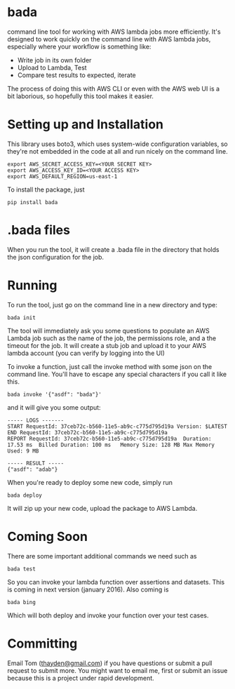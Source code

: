 # bada
command line tool for working with AWS lambda jobs more efficiently. It's designed to work quickly on the command line with AWS lambda jobs, especially where your workflow is something like:

* Write job in its own folder
* Upload to Lambda, Test
* Compare test results to expected, iterate

The process of doing this with AWS CLI or even with the AWS web UI is a bit laborious, so hopefully this tool makes it easier.

Setting up and Installation
===============

This library uses boto3, which uses system-wide configuration variables, so they're not embedded in the code at all and run nicely on the command line.

```
export AWS_SECRET_ACCESS_KEY=<YOUR SECRET KEY>
export AWS_ACCESS_KEY_ID=<YOUR ACCESS KEY>
export AWS_DEFAULT_REGION=us-east-1
```

To install the package, just 

```
pip install bada
```

.bada files
==================
When you run the tool, it will create a .bada file in the directory that holds the json configuration for the job.

Running
===============
To run the tool, just go on the command line in a new directory and type:

```
bada init
```

The tool will immediately ask you some questions to populate an AWS Lambda job such as the name of the job, the permissions role, and a the timeout for the job. It will create a stub job and upload it to your AWS lambda account (you can verify by logging into the UI)

To invoke a function, just call the invoke method with some json on the command line. You'll have to escape any special characters if you call it like this.

```
bada invoke '{"asdf": "bada"}'
```

and it will give you some output:
```
----- LOGS -------
START RequestId: 37ceb72c-b560-11e5-ab9c-c775d795d19a Version: $LATEST
END RequestId: 37ceb72c-b560-11e5-ab9c-c775d795d19a
REPORT RequestId: 37ceb72c-b560-11e5-ab9c-c775d795d19a  Duration: 17.53 ms  Billed Duration: 100 ms   Memory Size: 128 MB Max Memory Used: 9 MB

----- RESULT -----
{"asdf": "adab"}
```

When you're ready to deploy some new code, simply run

```
bada deploy
```

It will zip up your new code, upload the package to AWS Lambda.

Coming Soon
=====================

There are some important additional commands we need such as 

```
bada test
```

So you can invoke your lambda function over assertions and datasets. This is coming in next version (january 2016). Also coming is 

```
bada bing
```

Which will both deploy and invoke your function over your test cases.

Committing
======================
Email Tom (thayden@gmail.com) if you have questions or submit a pull request to submit more. You might want to email me, first or submit an issue because this is a project under rapid development.
